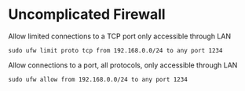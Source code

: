 # Uncomplicated Firewall

Allow limited connections to a TCP port only accessible through LAN

`sudo ufw limit proto tcp from 192.168.0.0/24 to any port 1234`
  
Allow connections to a port, all protocols, only accessible through LAN
  
`sudo ufw allow from 192.168.0.0/24 to any port 1234`
